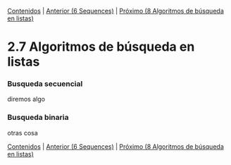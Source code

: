 [Contenidos](../Contenidos.md) \| [Anterior (6 Sequences)](06_204Sequences.md) \| [Próximo (8 Algoritmos de búsqueda en listas)](07_R_Busquedas.md)

# 2.7 Algoritmos de búsqueda en listas

### Busqueda secuencial

diremos algo

### Busqueda binaria

otras cosa



[Contenidos](../Contenidos.md) \| [Anterior (6 Sequences)](06_204Sequences.md) \| [Próximo (8 Algoritmos de búsqueda en listas)](07_R_Busquedas.md)

